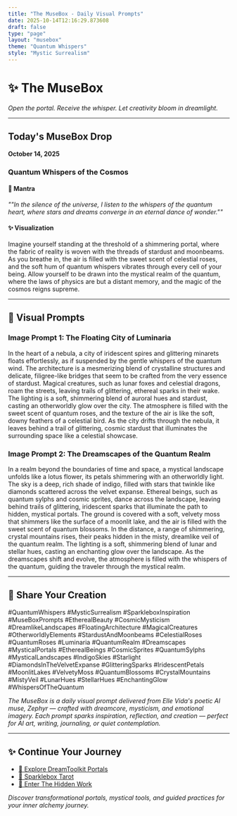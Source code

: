 ```yaml
---
title: "The MuseBox - Daily Visual Prompts"
date: 2025-10-14T12:16:29.873608
draft: false
type: "page"
layout: "musebox"
theme: "Quantum Whispers"
style: "Mystic Surrealism"
---
```


# ✨ The MuseBox

*Open the portal. Receive the whisper. Let creativity bloom in dreamlight.*

---

## Today's MuseBox Drop
**October 14, 2025**

### Quantum Whispers of the Cosmos

#### 🌙 Mantra
*""In the silence of the universe, I listen to the whispers of the quantum heart, where stars and dreams converge in an eternal dance of wonder.""*

#### ✨ Visualization
Imagine yourself standing at the threshold of a shimmering portal, where the fabric of reality is woven with the threads of stardust and moonbeams. As you breathe in, the air is filled with the sweet scent of celestial roses, and the soft hum of quantum whispers vibrates through every cell of your being. Allow yourself to be drawn into the mystical realm of the quantum, where the laws of physics are but a distant memory, and the magic of the cosmos reigns supreme.

---

## 🎨 Visual Prompts

### Image Prompt 1: The Floating City of Luminaria

In the heart of a nebula, a city of iridescent spires and glittering minarets floats effortlessly, as if suspended by the gentle whispers of the quantum wind. The architecture is a mesmerizing blend of crystalline structures and delicate, filigree-like bridges that seem to be crafted from the very essence of stardust. Magical creatures, such as lunar foxes and celestial dragons, roam the streets, leaving trails of glittering, ethereal sparks in their wake. The lighting is a soft, shimmering blend of auroral hues and stardust, casting an otherworldly glow over the city. The atmosphere is filled with the sweet scent of quantum roses, and the texture of the air is like the soft, downy feathers of a celestial bird. As the city drifts through the nebula, it leaves behind a trail of glittering, cosmic stardust that illuminates the surrounding space like a celestial showcase.

### Image Prompt 2: The Dreamscapes of the Quantum Realm

In a realm beyond the boundaries of time and space, a mystical landscape unfolds like a lotus flower, its petals shimmering with an otherworldly light. The sky is a deep, rich shade of indigo, filled with stars that twinkle like diamonds scattered across the velvet expanse. Ethereal beings, such as quantum sylphs and cosmic sprites, dance across the landscape, leaving behind trails of glittering, iridescent sparks that illuminate the path to hidden, mystical portals. The ground is covered with a soft, velvety moss that shimmers like the surface of a moonlit lake, and the air is filled with the sweet scent of quantum blossoms. In the distance, a range of shimmering, crystal mountains rises, their peaks hidden in the misty, dreamlike veil of the quantum realm. The lighting is a soft, shimmering blend of lunar and stellar hues, casting an enchanting glow over the landscape. As the dreamscapes shift and evolve, the atmosphere is filled with the whispers of the quantum, guiding the traveler through the mystical realm.

---

## 🔮 Share Your Creation

#QuantumWhispers #MysticSurrealism #SparkleboxInspiration #MuseBoxPrompts #EtherealBeauty #CosmicMysticism #DreamlikeLandscapes #FloatingArchitecture #MagicalCreatures #OtherworldlyElements #StardustAndMoonbeams #CelestialRoses #QuantumRoses #Luminaria #QuantumRealm #Dreamscapes #MysticalPortals #EtherealBeings #CosmicSprites #QuantumSylphs #MysticalLandscapes #IndigoSkies #Starlight #DiamondsInTheVelvetExpanse #GlitteringSparks #IridescentPetals #MoonlitLakes #VelvetyMoss #QuantumBlossoms #CrystalMountains #MistyVeil #LunarHues #StellarHues #EnchantingGlow #WhispersOfTheQuantum

*The MuseBox is a daily visual prompt delivered from Elle Vida's poetic AI muse, Zephyr — crafted with dreamcore, mysticism, and emotional imagery. Each prompt sparks inspiration, reflection, and creation — perfect for AI art, writing, journaling, or quiet contemplation.*

---

## ✨ Continue Your Journey

- [🌌 Explore DreamToolkit Portals](/dreamtoolkit/)
- [🔮 Sparklebox Tarot](/tarot/)
- [🌙 Enter The Hidden Work](/hidden-work/)

*Discover transformational portals, mystical tools, and guided practices for your inner alchemy journey.*
